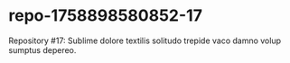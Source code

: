 # repo-1758898580852-17
Repository #17: Sublime dolore textilis solitudo trepide vaco damno volup sumptus depereo.
